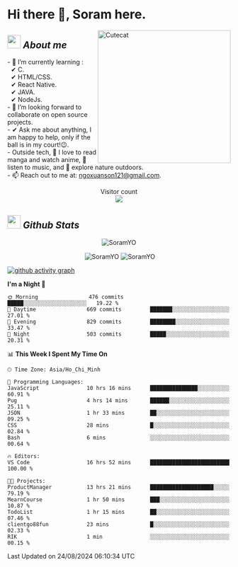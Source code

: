 # Hi there 👋, Soram here. 
 
<img align="right" width=300px alt="Cutecat" src="https://c.tenor.com/K33MDwMai28AAAAC/nyochio-d4dj.gif" />

## <img src="https://c.tenor.com/q8EQYnb8VLcAAAAi/re-zero.gif" width="30px">&nbsp;***About me***
 
\- 🌱 I’m currently learning :
  <br> &nbsp; ✔ C.
  <br> &nbsp; ✔ HTML/CSS.
  <br> &nbsp; ✔ React Native.
  <br> &nbsp; ✔ JAVA.
   <br> &nbsp; ✔ NodeJs.
<br> \- 👯 I’m looking forward to collaborate on open source projects.
<br> \- ✔ Ask me about anything, I am happy to help, only if the ball is in my court!😉.
<br> \- Outside tech,  📖 I love to read manga and watch anime, 🎵 listen to music, and 🌴 explore nature outdoors.
<br> \- 📫 Reach out to me at: ngoxuanson121@gmail.com.

<p align="center"> 
  Visitor count<br>
  <img src="https://profile-counter.glitch.me/SoramYO/count.svg" />
</p>

## <img src="https://c.tenor.com/moaQHad4VcMAAAAi/ram-dance.gif" width="30px">&nbsp;***Github Stats***
<p align="center"> <img src="https://komarev.com/ghpvc/?username=SoramYO" alt="SoramYO" /> </p>

<p align="center">&nbsp;<img align="center" src="https://github-readme-stats.vercel.app/api?username=SoramYO&theme=gotham&show_icons=true" alt="SoramYO" />

<img align="center" src="http://github-readme-streak-stats.herokuapp.com?user=SoramYO&theme=gotham&hide_border=true&date_format=M%20j%5B%2C%20Y%5D" alt="SoramYO" />


[![github activity graph](https://github-readme-activity-graph.vercel.app/graph?username=SoramYO&theme=tokyo-night)](https://github.com/SoramYO/github-readme-activity-graph)


<!--START_SECTION:waka-->
**I'm a Night 🦉** 

```text
🌞 Morning                476 commits         █████░░░░░░░░░░░░░░░░░░░░   19.22 % 
🌆 Daytime                669 commits         ███████░░░░░░░░░░░░░░░░░░   27.01 % 
🌃 Evening                829 commits         ████████░░░░░░░░░░░░░░░░░   33.47 % 
🌙 Night                  503 commits         █████░░░░░░░░░░░░░░░░░░░░   20.31 % 
```


📊 **This Week I Spent My Time On** 

```text
🕑︎ Time Zone: Asia/Ho_Chi_Minh

💬 Programming Languages: 
JavaScript               10 hrs 16 mins      ███████████████░░░░░░░░░░   60.91 % 
Pug                      4 hrs 14 mins       ██████░░░░░░░░░░░░░░░░░░░   25.11 % 
JSON                     1 hr 33 mins        ██░░░░░░░░░░░░░░░░░░░░░░░   09.25 % 
CSS                      28 mins             █░░░░░░░░░░░░░░░░░░░░░░░░   02.84 % 
Bash                     6 mins              ░░░░░░░░░░░░░░░░░░░░░░░░░   00.64 % 

🔥 Editors: 
VS Code                  16 hrs 52 mins      █████████████████████████   100.00 % 

🐱‍💻 Projects: 
ProductManager           13 hrs 21 mins      ████████████████████░░░░░   79.19 % 
MearnCourse              1 hr 50 mins        ███░░░░░░░░░░░░░░░░░░░░░░   10.87 % 
TodoList                 1 hr 15 mins        ██░░░░░░░░░░░░░░░░░░░░░░░   07.46 % 
clientgo88fun            23 mins             █░░░░░░░░░░░░░░░░░░░░░░░░   02.33 % 
RIK                      1 min               ░░░░░░░░░░░░░░░░░░░░░░░░░   00.15 % 
```


 Last Updated on 24/08/2024 06:10:34 UTC
<!--END_SECTION:waka-->
